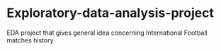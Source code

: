 # Exploratory-data-analysis-project
EDA project that gives general idea concerning International Football matches history
